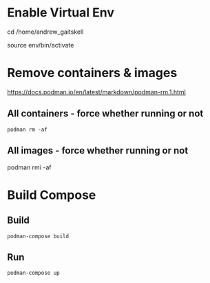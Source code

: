 # Enable Virtual Env

  cd /home/andrew_gaitskell

  source env/bin/activate

# Remove containers & images

https://docs.podman.io/en/latest/markdown/podman-rm.1.html

## All containers - force whether running or not

    podman rm -af
    
## All images - force whether running or not

   podman rmi -af
   
# Build Compose

## Build
    podman-compose build

## Run
    podman-compose up
